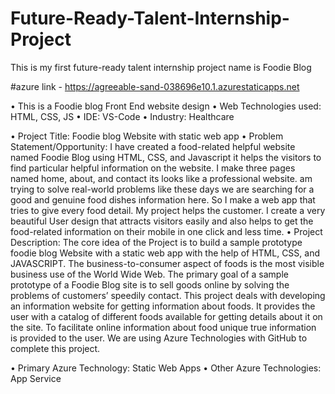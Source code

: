 # Future-Ready-Talent-Internship-Project
This is my first future-ready talent internship project name is Foodie Blog

#azure link - https://agreeable-sand-038696e10.1.azurestaticapps.net


•	This is a Foodie blog Front End website design
•	Web Technologies used: HTML, CSS, JS
•	IDE: VS-Code
•	Industry: Healthcare

•	Project Title: Foodie blog Website with static web app
•	Problem Statement/Opportunity: 
I have created a food-related helpful website named Foodie Blog using HTML, CSS, and Javascript it helps the visitors to find particular helpful information on the website. I make three pages named home, about, and contact its looks like a professional website. am trying to solve real-world problems like these days we are searching for a good and genuine food dishes information here. So I make a web app that tries to give every food detail. My project helps the customer. I create a very beautiful User design that attracts visitors easily and also helps to get the food-related information on their mobile in one click and less time.
•	Project Description: 
The core idea of the Project is to build a sample prototype foodie blog Website with a static web app with the help of HTML, CSS, and JAVASCRIPT. The business-to-consumer aspect of foods is the most visible business use of the World Wide Web. The primary goal of a sample prototype of a Foodie Blog site is to sell goods online by solving the problems of customers’ speedily contact. This project deals with developing an information website for getting information about foods. It provides the user with a catalog of different foods available for getting details about it on the site. To facilitate online information about food unique true information is provided to the user. We are using Azure Technologies with GitHub to complete this project.

•	Primary Azure Technology:  Static Web Apps
•	Other Azure Technologies: App Service

